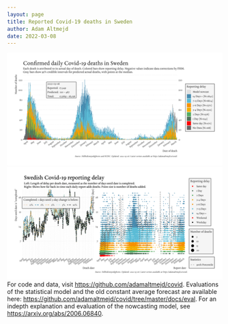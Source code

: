 ```yaml
---
layout: page
title: Reported Covid-19 deaths in Sweden
author: Adam Altmejd
date: 2022-03-08
---
```


![Graph of Swedish Covid-19 deaths with reporting delay.](deaths_lag_sweden_2022-03-08.png "Swedish Covid-19 deaths.")
![Graph of Swedish Covid-19 reporting delay in daily deaths.](lag_trend_sweden_2022-03-08.png "Trend in Swedish Covid-19 mortality reporting delay.")
For code and data, visit <https://github.com/adamaltmejd/covid>.
Evaluations of the statistical model and the old constant average forecast are available here: <https://github.com/adamaltmejd/covid/tree/master/docs/eval>.
For an indepth explanation and evaluation of the nowcasting model, see <https://arxiv.org/abs/2006.06840>.
